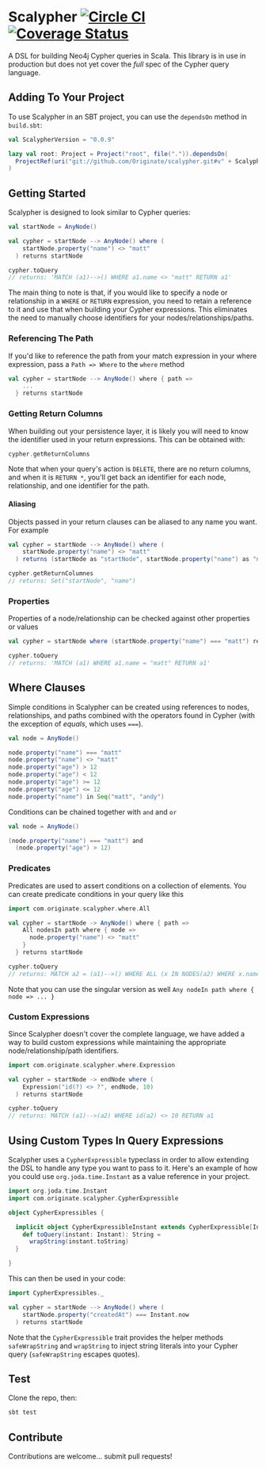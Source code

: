 # Scalypher [![Circle CI](https://circleci.com/gh/Originate/scalypher/tree/master.svg?style=svg)](https://circleci.com/gh/Originate/scalypher/tree/master) [![Coverage Status](https://coveralls.io/repos/Originate/scalypher/badge.svg?branch=master)](https://coveralls.io/r/Originate/scalypher?branch=master)

A DSL for building Neo4j Cypher queries in Scala. This library is in use in production but does
not yet cover the *full* spec of the Cypher query language.

## Adding To Your Project

To use Scalypher in an SBT project, you can use the `dependsOn` method in `build.sbt`:

```scala
val ScalypherVersion = "0.0.9"

lazy val root: Project = Project("root", file(".")).dependsOn(
  ProjectRef(uri("git://github.com/Originate/scalypher.git#v" + ScalypherVersion), "scalypher")
)
```

## Getting Started

Scalypher is designed to look similar to Cypher queries:

```scala
val startNode = AnyNode()

val cypher = startNode --> AnyNode() where (
    startNode.property("name") <> "matt"
  ) returns startNode

cypher.toQuery
// returns: 'MATCH (a1)-->() WHERE a1.name <> "matt" RETURN a1'
```

The main thing to note is that, if you would like to specify a node or relationship in a `WHERE` or
`RETURN` expression, you need to retain a reference to it and use that when building your Cypher expressions. This
eliminates the need to manually choose identifiers for your nodes/relationships/paths.

### Referencing The Path

If you'd like to reference the path from your match expression in your where expression, pass a
`Path => Where` to the `where` method

```scala
val cypher = startNode --> AnyNode() where { path =>
    ...
  } returns startNode
```

### Getting Return Columns

When building out your persistence layer, it is likely you will need to know the identifier used in your
return expressions. This can be obtained with:

```scala
cypher.getReturnColumns
```

Note that when your query's action is `DELETE`, there are no return columns, and when it is `RETURN *`,
you'll get back an identifier for each node, relationship, and one identifier for the path.

#### Aliasing

Objects passed in your return clauses can be aliased to any name you want. For example

```scala
val cypher = startNode --> AnyNode() where (
    startNode.property("name") <> "matt"
  ) returns (startNode as "startNode", startNode.property("name") as "name")

cypher.getReturnColumnes
// returns: Set("startNode", "name")
```

### Properties

Properties of a node/relationship can be checked against other properties or values

```scala
val cypher = startNode where (startNode.property("name") === "matt") returns startNode

cypher.toQuery
// returns: 'MATCH (a1) WHERE a1.name = "matt" RETURN a1'
```

## Where Clauses

Simple conditions in Scalypher can be created using references to nodes, relationships, and paths combined
with the operators found in Cypher (with the exception of *equals*, which uses `===`).

```scala
val node = AnyNode()

node.property("name") === "matt"
node.property("name") <> "matt"
node.property("age") > 12
node.property("age") < 12
node.property("age") >= 12
node.property("age") <= 12
node.property("name") in Seq("matt", "andy")
```

Conditions can be chained together with `and` and `or`

```scala
val node = AnyNode()

(node.property("name") === "matt") and
  (node.property("age") > 12)
```

### Predicates

Predicates are used to assert conditions on a collection of elements. You can create predicate
conditions in your query like this

```scala
import com.originate.scalypher.where.All

val cypher = startNode -> AnyNode() where { path =>
    All nodesIn path where { node =>
      node.property("name") <> "matt"
    }
  } returns startNode

cypher.toQuery
// returns: MATCH a2 = (a1)-->() WHERE ALL (x IN NODES(a2) WHERE x.name <> "matt") RETURN a1
```

Note that you can use the singular version as well `Any nodeIn path where { node => ... }`

### Custom Expressions

Since Scalypher doesn't cover the complete language, we have added a way to build custom expressions
while maintaining the appropriate node/relationship/path identifiers.

```scala
import com.originate.scalypher.where.Expression

val cypher = startNode -> endNode where (
    Expression("id(?) <> ?", endNode, 10)
  ) returns startNode

cypher.toQuery
// returns: MATCH (a1)-->(a2) WHERE id(a2) <> 10 RETURN a1
```

## Using Custom Types In Query Expressions

Scalypher uses a `CypherExpressible` typeclass in order to allow extending the DSL to handle any type you
want to pass to it. Here's an example of how you could use `org.joda.time.Instant` as a value reference
in your project.

```scala
import org.joda.time.Instant
import com.originate.scalypher.CypherExpressible

object CypherExpressibles {

  implicit object CypherExpressibleInstant extends CypherExpressible[Instant] {
    def toQuery(instant: Instant): String =
      wrapString(instant.toString)
  }

}
```

This can then be used in your code:

```scala
import CypherExpressibles._

val cypher = startNode --> AnyNode() where (
    startNode.property("createdAt") === Instant.now
  ) returns startNode

```

Note that the `CypherExpressible` trait provides the helper methods `safeWrapString` and `wrapString` to inject
string literals into your Cypher query (`safeWrapString` escapes quotes).

## Test

Clone the repo, then:

```bash
sbt test
```

## Contribute

Contributions are welcome... submit pull requests!
